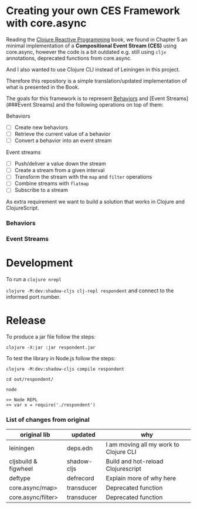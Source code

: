 # Creating your own CES Framework with core.async

Reading the [Clojure Reactive
Programming](https://www.packtpub.com/product/clojure-reactive-programming/9781783986668)
book, we found in Chapter 5 an minimal implementation of a
**Compositional Event Stream (CES)** using core.async, however the code is a bit
outdated e.g. still using `cljx` annotations, deprecated functions
from core.async.

And I also wanted to use Clojure CLI instead of Leiningen in this
project.


Therefore this repository is a simple translation/updated
implementation of what is presented in the Book.

The goals for this framework is to represent [Behaviors](###Behaviors)
and [Event Streams](###Event Streams) and the following operations on
top of them:

Behaviors
- [ ] Create new behaviors
- [ ] Retrieve the current value of a behavior
- [ ] Convert a behavior into an event stream

Event streams
- [ ] Push/deliver a value down the stream
- [ ] Create a stream from a given interval
- [ ] Transform the stream with the `map` and `filter` operations
- [ ] Combine streams with `flatmap`
- [ ] Subscribe to a stream

As extra requirement we want to build a solution that works in Clojure
and ClojureScript.


### Behaviors


### Event Streams


# Development

To run a `clojure nrepl`

`clojure -M:dev:shadow-cljs clj-repl respondent` and connect to the
informed port number.

# Release

To produce a jar file follow the steps:

```shell
clojure -X:jar :jar respondent.jar
```


To test the library in Node.js follow the steps:

```shell
clojure -M:dev:shadow-cljs compile respondent

cd out/respondent/

node

>> Node REPL
>> var x = require('./respondent')
```


### List of changes from original


| original lib         | updated     | why                                    |
|----------------------|-------------|----------------------------------------|
| leiningen            | deps.edn    | I am moving all my work to Clojure CLI |
| cljsbuild & figwheel | shadow-cljs | Build and hot-reload Clojurescript     |
| deftype              | defrecord   | Explain more of why here               |
| core.async/map>      | transducer  | Deprecated function                    |
| core.async/filter>   | transducer  | Deprecated function                    |

